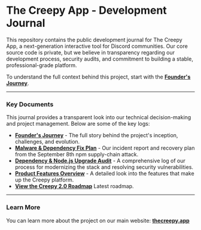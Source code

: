 # The Creepy App - Development Journal

This repository contains the public development journal for The Creepy App, a next-generation interactive tool for Discord communities. Our core source code is private, but we believe in transparency regarding our development process, security audits, and commitment to building a stable, professional-grade platform.

To understand the full context behind this project, start with the **[Founder's Journey](./FOUNDERS_JOURNEY.md)**.

---

### Key Documents

This journal provides a transparent look into our technical decision-making and project management. Below are some of the key logs:

*   **[Founder's Journey](./FOUNDERS_JOURNEY.md)** - The full story behind the project's inception, challenges, and evolution.
*   **[Malware & Dependency Fix Plan](./malware_fix.md)** - Our incident report and recovery plan from the September 8th npm supply-chain attack.
*   **[Dependency & Node.js Upgrade Audit](./dependency_audit.md)** - A comprehensive log of our process for modernizing the stack and resolving security vulnerabilities.
*   **[Product Features Overview](./features.md)** - A detailed look into the features that make up the Creepy platform.
*   **[View the Creepy 2.0 Roadmap](./roadmap.md)** Latest roadmap.

---

### Learn More

You can learn more about the project on our main website: **[thecreepy.app](https://thecreepy.app)**
